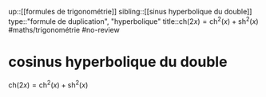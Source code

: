 up::[[formules de trigonométrie]]
sibling::[[sinus hyperbolique du double]]
type::"formule de duplication", "hyperbolique"
title::$\mathrm{ch}(2x) = \mathrm{ch}^{2}(x)+\mathrm{sh}^{2}(x)$
#maths/trigonométrie #no-review 
# cosinus hyperbolique du double

$\mathrm{ch}(2x) = \mathrm{ch}^{2}(x)+\mathrm{sh}^{2}(x)$